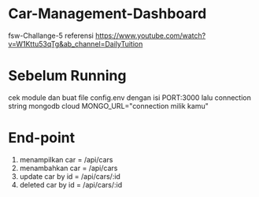 # Car-Management-Dashboard
fsw-Challange-5
referensi https://www.youtube.com/watch?v=W1Kttu53qTg&ab_channel=DailyTuition

# Sebelum Running
cek module dan buat file config.env dengan isi PORT:3000 lalu connection string mongodb cloud MONGO_URL="connection milik kamu"


# End-point
1. menampilkan car = /api/cars
2. menambahkan car = /api/cars
3. update car by id = /api/cars/:id 
4. deleted car by id = /api/cars/:id 
